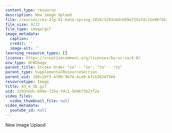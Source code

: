 ```yaml
---
content_type: resource
description: New image Uplaod
file: /courses/res-21g-01-kana-spring-2010/3293cbdc699ef25afdc15e96f3b22f2a_03_4_SE.gif
file_size: 9172
file_type: image/gif
image_metadata:
  caption: ''
  credit: ''
  image-alt: ''
learning_resource_types: []
license: https://creativecommons.org/licenses/by-nc-sa/4.0/
ocw_type: OCWImage
parent_title: Stroke Order "sa" - "so", "ta" - "to"
parent_type: SupplementalResourceSection
parent_uid: 198c18f3-4700-9b7d-4ce9-b7cb3b24f504
resourcetype: Image
title: 03_4_SE.gif
uid: 3293cbdc-699e-f25a-fdc1-5e96f3b22f2a
video_files:
  video_thumbnail_file: null
video_metadata:
  youtube_id: null
---
```

New image Uplaod